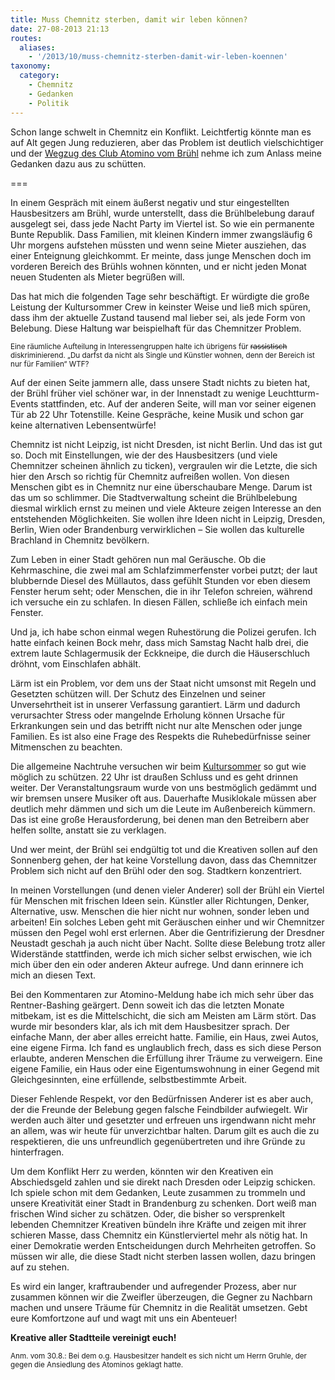 ```yaml
---
title: Muss Chemnitz sterben, damit wir leben können?
date: 27-08-2013 21:13
routes:
  aliases:
    - '/2013/10/muss-chemnitz-sterben-damit-wir-leben-koennen'
taxonomy:
  category:
    - Chemnitz
    - Gedanken
    - Politik
---
```

Schon lange schwelt in Chemnitz ein Konflikt. Leichtfertig könnte man es auf Alt gegen Jung reduzieren, aber das Problem ist deutlich vielschichtiger und der <a href="https://de-de.facebook.com/ClubAtomino/posts/649262271764659">Wegzug des Club Atomino vom Brühl</a> nehme ich zum Anlass meine Gedanken dazu aus zu schütten.

===

In einem Gespräch mit einem äußerst negativ und stur eingestellten Hausbesitzers am Brühl, wurde unterstellt, dass die Brühlbelebung darauf ausgelegt sei, dass jede Nacht Party im Viertel ist. So wie ein permanente Bunte Republik. Dass Familien, mit kleinen Kindern immer zwangsläufig 6 Uhr morgens aufstehen müssten und wenn seine Mieter ausziehen, das einer Enteignung gleichkommt. Er meinte, dass junge Menschen doch im vorderen Bereich des Brühls wohnen könnten, und er nicht jeden Monat neuen Studenten als Mieter begrüßen will.

Das hat mich die folgenden Tage sehr beschäftigt. Er würdigte die große Leistung der Kultursommer Crew in keinster Weise und ließ mich spüren, dass ihm der aktuelle Zustand tausend mal lieber sei, als jede Form von Belebung. Diese Haltung war beispielhaft für das Chemnitzer Problem.

<small>Eine räumliche Aufteilung in Interessengruppen halte ich übrigens für <del datetime="2013-08-28T19:38:36+00:00">rassistisch</del> diskriminierend. „Du darfst da nicht als Single und Künstler wohnen, denn der Bereich ist nur für Familien“ WTF?</small>

Auf der einen Seite jammern alle, dass unsere Stadt nichts zu bieten hat, der Brühl früher viel schöner war, in der Innenstadt zu wenige Leuchtturm-Events stattfinden, etc. Auf der anderen Seite, will man vor seiner eigenen Tür ab 22 Uhr Totenstille. Keine Gespräche, keine Musik und schon gar keine alternativen Lebensentwürfe!

Chemnitz ist nicht Leipzig, ist nicht Dresden, ist nicht Berlin. Und das ist gut so. Doch mit Einstellungen, wie der des Hausbesitzers (und viele Chemnitzer scheinen ähnlich zu ticken), vergraulen wir die Letzte, die sich hier den Arsch so richtig für Chemnitz aufreißen wollen. Von diesen Menschen gibt es in Chemnitz nur eine überschaubare Menge. Darum ist das um so schlimmer. Die Stadtverwaltung scheint die Brühlbelebung diesmal wirklich ernst zu meinen und viele Akteure zeigen Interesse an den entstehenden Möglichkeiten. Sie wollen ihre Ideen nicht in Leipzig, Dresden, Berlin, Wien oder Brandenburg verwirklichen – Sie wollen das kulturelle Brachland in Chemnitz bevölkern.

Zum Leben in einer Stadt gehören nun mal Geräusche. Ob die Kehrmaschine, die zwei mal am Schlafzimmerfenster vorbei putzt; der laut blubbernde Diesel des Müllautos, dass gefühlt Stunden vor eben diesem Fenster herum seht; oder Menschen, die in ihr Telefon schreien, während ich versuche ein zu schlafen. In diesen Fällen, schließe ich einfach mein Fenster.

Und ja, ich habe schon einmal wegen Ruhestörung die Polizei gerufen. Ich hatte einfach keinen Bock mehr, dass mich Samstag Nacht halb drei, die extrem laute Schlagermusik der Eckkneipe, die durch die Häuserschluch dröhnt, vom Einschlafen abhält.

Lärm ist ein Problem, vor dem uns der Staat nicht umsonst mit Regeln und Gesetzten schützen will. Der Schutz des Einzelnen und seiner Unversehrtheit ist in unserer Verfassung garantiert. Lärm und dadurch verursachter Stress oder mangelnde Erholung können Ursache für Erkrankungen sein und das betrifft nicht nur alte Menschen oder junge Familien. Es ist also eine Frage des Respekts die Ruhebedürfnisse seiner Mitmenschen zu beachten.

Die allgemeine Nachtruhe versuchen wir beim <a href="http://kultursommer.cc">Kultursommer</a> so gut wie möglich zu schützen. 22 Uhr ist draußen Schluss und es geht drinnen weiter. Der Veranstaltungsraum wurde von uns bestmöglich gedämmt und wir bremsen unsere Musiker oft aus. Dauerhafte Musiklokale müssen aber deutlich mehr dämmen und sich um die Leute im Außenbereich kümmern. Das ist eine große Herausforderung, bei denen man den Betreibern aber helfen sollte, anstatt sie zu verklagen.

Und wer meint, der Brühl sei endgültig tot und die Kreativen sollen auf den Sonnenberg gehen, der hat keine Vorstellung davon, dass das Chemnitzer Problem sich nicht auf den Brühl oder den sog. Stadtkern konzentriert.

In meinen Vorstellungen (und denen vieler Anderer) soll der Brühl ein Viertel für Menschen mit frischen Ideen sein. Künstler aller Richtungen, Denker, Alternative, usw. Menschen die hier nicht nur wohnen, sonder leben und arbeiten! Ein solches Leben geht mit Geräuschen einher und wir Chemnitzer müssen den Pegel wohl erst erlernen. Aber die Gentrifizierung der Dresdner Neustadt geschah ja auch nicht über Nacht. Sollte diese Belebung trotz aller Widerstände stattfinden, werde ich mich sicher selbst erwischen, wie ich mich über den ein oder anderen Akteur aufrege. Und dann erinnere ich mich an diesen Text.

Bei den Kommentaren zur Atomino-Meldung habe ich mich sehr über das Rentner-Bashing geärgert. Denn soweit ich das die letzten Monate mitbekam, ist es die Mittelschicht, die sich am Meisten am Lärm stört. Das wurde mir besonders klar, als ich mit dem Hausbesitzer sprach. Der einfache Mann, der aber alles erreicht hatte. Familie, ein Haus, zwei Autos, eine eigene Firma. Ich fand es unglaublich frech, dass es sich diese Person erlaubte, anderen Menschen die Erfüllung ihrer Träume zu verweigern. Eine eigene Familie, ein Haus oder eine Eigentumswohnung in einer Gegend mit Gleichgesinnten, eine erfüllende, selbstbestimmte Arbeit.

Dieser Fehlende Respekt, vor den Bedürfnissen Anderer ist es aber auch, der die Freunde der Belebung gegen falsche Feindbilder aufwiegelt. Wir werden auch älter und gesetzter und erfreuen uns irgendwann nicht mehr an allem, was wir heute für unverzichtbar halten. Darum gilt es auch die zu respektieren, die uns unfreundlich gegenübertreten und ihre Gründe zu hinterfragen.

Um dem Konflikt Herr zu werden, könnten wir den Kreativen ein Abschiedsgeld zahlen und sie direkt nach Dresden oder Leipzig schicken. Ich spiele schon mit dem Gedanken, Leute zusammen zu trommeln und unsere Kreativität einer Stadt in Brandenburg zu schenken. Dort weiß man frischen Wind sicher zu schätzen.
Oder, die bisher so versprenkelt lebenden Chemnitzer Kreativen bündeln ihre Kräfte und zeigen mit ihrer schieren Masse, dass Chemnitz ein Künstlerviertel mehr als nötig hat. In einer Demokratie werden Entscheidungen durch Mehrheiten getroffen. So müssen wir alle, die diese Stadt nicht sterben lassen wollen, dazu bringen auf zu stehen.

Es wird ein langer, kraftraubender und aufregender Prozess, aber nur zusammen können wir die Zweifler überzeugen, die Gegner zu Nachbarn machen und unsere Träume für Chemnitz in die Realität umsetzen. Gebt eure Komfortzone auf und wagt mit uns ein Abenteuer!

<strong>Kreative aller Stadtteile vereinigt euch!</strong>

<small>Anm. vom 30.8.: Bei dem o.g. Hausbesitzer handelt es sich nicht um Herrn Gruhle, der gegen die Ansiedlung des Atominos geklagt hatte.</small>
